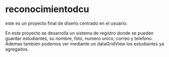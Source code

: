 # reconocimientodcu
este es un proyecto final de diseño centrado en el usuario.

En este proyecto se desarrolla un sistema de registro donde se pueden guardar estudiantes, su nombre, foto, numero unico, correo y telefono.
Ademas tambien podemos ver mediante un dataGridView los estudiantes ya agregados.
